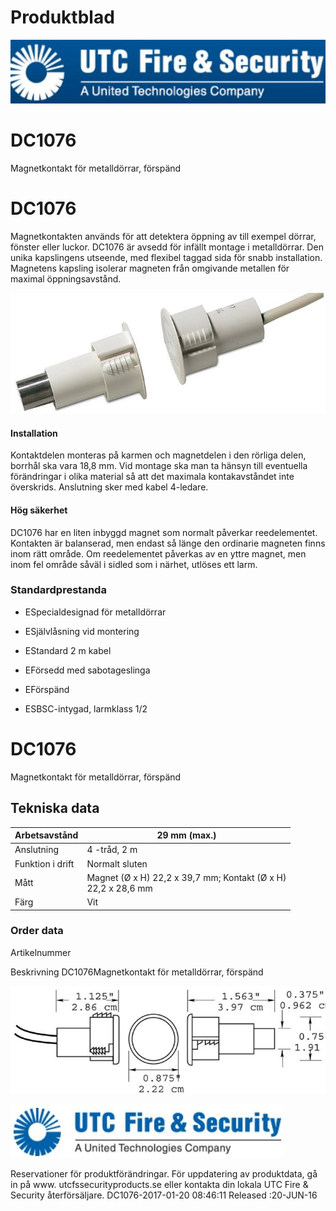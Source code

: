 # Produktblad

![](_page_0_Picture_1.jpeg)

# DC1076

Magnetkontakt för metalldörrar, förspänd

# DC1076

Magnetkontakten används för att detektera öppning av till exempel dörrar, fönster eller luckor. DC1076 är avsedd för infällt montage i metalldörrar. Den unika kapslingens utseende, med flexibel taggad sida för snabb installation. Magnetens kapsling isolerar magneten från omgivande metallen för maximal öppningsavstånd.

![](_page_0_Picture_6.jpeg)

#### Installation

Kontaktdelen monteras på karmen och magnetdelen i den rörliga delen, borrhål ska vara 18,8 mm. Vid montage ska man ta hänsyn till eventuella förändringar i olika material så att det maximala kontakavståndet inte överskrids. Anslutning sker med kabel 4-ledare.

#### Hög säkerhet

DC1076 har en liten inbyggd magnet som normalt påverkar reedelementet. Kontakten är balanserad, men endast så länge den ordinarie magneten finns inom rätt område. Om reedelementet påverkas av en yttre magnet, men inom fel område såväl i sidled som i närhet, utlöses ett larm.

### Standardprestanda

- ESpecialdesignad för metalldörrar
- ESjälvlåsning vid montering
- EStandard 2 m kabel
- EFörsedd med sabotageslinga
- EFörspänd

- ESBSC-intygad, larmklass 1/2
# DC1076

Magnetkontakt för metalldörrar, förspänd

## Tekniska data

| Arbetsavstånd    | 29 mm (max.)                                                     |
|------------------|------------------------------------------------------------------|
| Anslutning       | 4 -tråd, 2 m                                                     |
| Funktion i drift | Normalt sluten                                                   |
| Mått             | Magnet (Ø x H) 22,2 x 39,7 mm; Kontakt (Ø x H)<br>22,2 x 28,6 mm |
| Färg             | Vit                                                              |

### Order data

Artikelnummer

 Beskrivning DC1076Magnetkontakt för metalldörrar, förspänd

![](_page_1_Figure_7.jpeg)

![](_page_1_Picture_8.jpeg)

Reservationer för produktförändringar. För uppdatering av produktdata, gå in på www. utcfssecurityproducts.se eller kontakta din lokala UTC Fire & Security återförsäljare. DC1076-2017-01-20 08:46:11 Released :20-JUN-16